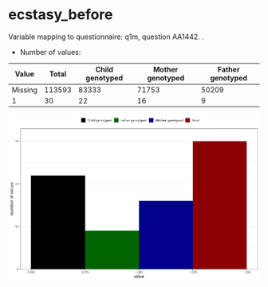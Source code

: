 # ecstasy_before
Variable mapping to questionnaire: q1m, question AA1442.
.
- Number of values:

| Value | Total | Child genotyped | Mother genotyped | Father genotyped |
| ----- | ----- | --------------- | ---------------- | ---------------- |
| Missing | 113593 | 83333 | 71753 | 50209 |
| 1 | 30 | 22 | 16 |9 |



![](ecstasy_before_n.png)



